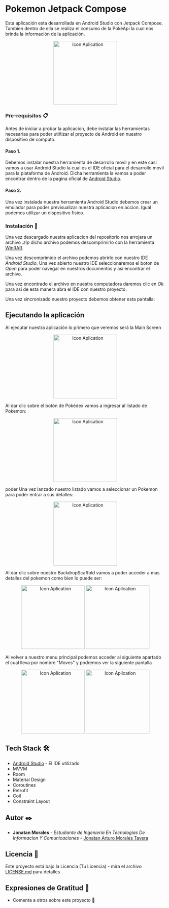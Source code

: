 # Pokemon Jetpack Compose

Esta aplicación esta desarrollada en Android Studio con Jetpack Compose.
Tambien dentro de ella se realiza el consumo de la PokéApi la cual nos brinda la información de la aplicación.

<p align="center">
  <img src="src/ic_launcher_foreground.png" width="200" title="Icon Aplication">
</p>

### Pre-requisitos 📋

Antes de iniciar a probar la aplicacion, debe instalar las herramientas necesarias para poder utiñizar el proyecto de Android en nuestro dispositivo de computo.
#### Paso 1.
Debemos instalar nuestra herramienta de desarrollo movil y en este casi vamos a usar Android Studio la cual es el IDE oficial para el desarrollo movil para la plataforma de Android.
Dicha herramienta la vamos a poder encontrar dentro de la pagina oficial de <a href="https://developer.android.com/studio?hl=es-419&gclsrc=ds&gclsrc=ds">Android Studio</a>.
#### Paso 2.
Una vez instalada nuestra herramienta Android Studio debemos crear un emulador para poder previsualizar nuestra aplicacion en accion. Igual podemos utilizar un dispositivo fisico.

### Instalación 🔧

Una vez descargado nuestra aplicacion del repositorio nos arrojara un archivo *.zip* dicho archivo podemos descomprimirlo con la herramienta <a href="https://www.winrar.es/descargas">WinRAR</a>.

Una vez descomprimido el archivo podemos abrirlo con nuestro IDE *Android Studio*.
Una vez abierto nuestro IDE seleccionaremos el boton de *Open* para poder navegar en nuestros documentos y así encontrar el archivo.

Una vez encontrado el archivo en nuestra computadora daremos clic en *Ok* para así de esta manera abra el IDE con nuestro proyecto.

Una vez sincronizado nuestro proyecto debemos obtener esta pantalla:


## Ejecutando la aplicación

Al ejecutar nuestra aplicación lo primero que veremos será la Main Screen

<p align="center">
  <img src="src/pokemon_main_screen.png" width="200" title="Icon Aplication">
</p>

Al dar clic sobre el botón de Pokédex vamos a ingresar al listado de Pokemon:

<p align="center">
  <img src="src/pokemon_list_screen.png" width="200" title="Icon Aplication">
</p>
poder
Una vez lanzado nuestro listado vamos a seleccionar un Pokemon para poder entrar a sus detalles:

<p align="center">
  <img src="src/pokemon_details_screen.png" width="200" title="Icon Aplication">
</p>

Al dar clic sobre nuestro BackdropScaffold vamos a poder acceder a mas detalles del pokemon como bien lo puede ser:

<p align="center">
  <img src="src/pokemon_about_screen.png" width="200" title="Icon Aplication">
  <img src="src/pokemon_basestats_screen.png" width="200" title="Icon Aplication">
</p>

Al volver a nuestro menu principal podemos acceder al siguiente apartado el cual lleva por nombre "Moves" y podremos ver la siguiente pantalla

<p align="center">
  <img src="src/pokemon_main_screen.png" width="200" title="Icon Aplication">
  <img src="src/pokemon_move_list.png" width="200" title="Icon Aplication">
</p>

## Tech Stack 🛠️

* [Android Studio](https://developer.android.com/studio?hl=es-419&gclsrc=ds&gclsrc=ds) - El IDE utilizado
* MVVM
* Room
* Material Design
* Coroutines
* Retrofit
* Coil
* Constraint Layout

## Autor ✒️

* **Jonatan Morales** - *Estudiante de Ingenieria En Tecnologias De Informacion Y Comunicaciones* - [Jonatan Arturo Morales Tavera](https://www.linkedin.com/in/jonatan-arturo-morales-tavera-3b825b240/)

## Licencia 📄

Este proyecto está bajo la Licencia (Tu Licencia) - mira el archivo [LICENSE.md](LICENSE.md) para detalles

## Expresiones de Gratitud 🎁

* Comenta a otros sobre este proyecto 📢
